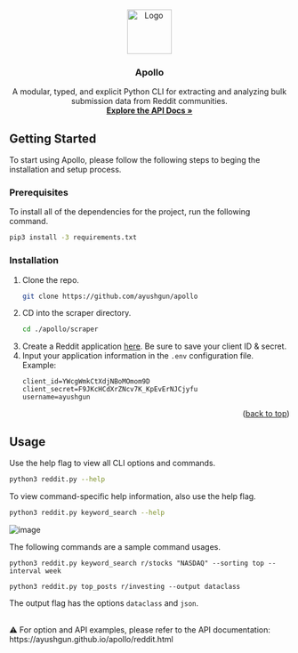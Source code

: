 <a name="readme-top"></a>

<!-- PROJECT LOGO -->
<br />
<div align="center">
  <img src="https://i.imgur.com/1mtaJFe.png" alt="Logo" width="80" height="80">

<h3 align="center">Apollo</h3>

  <p align="center">
    A modular, typed, and explicit Python CLI for extracting and analyzing bulk submission data from Reddit communities.
    <br />
    <a href="https://ayushgun.github.io/apollo/reddit.html"><strong>Explore the API Docs »</strong></a>
    <br />
  </p>
</div>

<!-- GETTING STARTED -->

## Getting Started

To start using Apollo, please follow the following steps to beging the installation and setup process.

### Prerequisites

To install all of the dependencies for the project, run the following command.

```sh
pip3 install -3 requirements.txt
```

### Installation

1. Clone the repo.
   ```sh
   git clone https://github.com/ayushgun/apollo
   ```
2. CD into the scraper directory.
   ```sh
   cd ./apollo/scraper
   ```
3. Create a Reddit application [here](https://www.reddit.com/prefs/apps). Be sure to save your client ID & secret.
4. Input your application information in the `.env` configuration file.<br/>
   Example:
   ```
   client_id=YWcgWmkCtXdjNBoMOmom9D
   client_secret=F9JKcHCdXrZNcv7K_KpEvErNJCjyfu
   username=ayushgun
   ```

<p align="right">(<a href="#readme-top">back to top</a>)</p>

<!-- USAGE EXAMPLES -->

## Usage

Use the help flag to view all CLI options and commands.

```sh
python3 reddit.py --help
```

To view command-specific help information, also use the help flag.

```sh
python3 reddit.py keyword_search --help
```

![image](https://user-images.githubusercontent.com/34173777/192132451-ffae8b5a-701b-42fb-bbdb-37e896ef6492.png)

The following commands are a sample command usages.

```
python3 reddit.py keyword_search r/stocks "NASDAQ" --sorting top --interval week
```

```
python3 reddit.py top_posts r/investing --output dataclass
```

The output flag has the options `dataclass` and `json`.

<br/>
⚠️ For option and API examples, please refer to the API documentation: https://ayushgun.github.io/apollo/reddit.html
